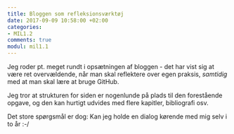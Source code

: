 ```yaml
---
title: Bloggen som refleksionsværktøj
date: 2017-09-09 10:58:00 +02:00
categories:
- MIL1.2
comments: true
modul: mil1.1
---
```


Jeg roder pt. meget rundt i opsætningen af bloggen - det har vist sig at være ret overvældende, når man skal reflektere over egen praksis, *samtidig* med at man skal lære at bruge GitHub.

Jeg tror at strukturen for siden er nogenlunde på plads til den forestående opgave, og den kan hurtigt udvides med flere kapitler, bibliografi osv.

Det store spørgsmål er dog: Kan jeg holde en dialog kørende med mig selv i to år :-/